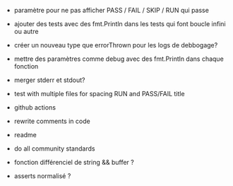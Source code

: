 - paramètre pour ne pas afficher PASS / FAIL / SKIP / RUN qui passe
- ajouter des tests avec des fmt.Println dans les tests qui font boucle infini ou autre
- créer un nouveau type que errorThrown pour les logs de debbogage?
- mettre des paramètres comme debug avec des fmt.Println dans chaque fonction
- merger stderr et stdout?

- test with multiple files for spacing RUN and PASS/FAIL title
- github actions

- rewrite comments in code
- readme
- do all community standards

- fonction différenciel de string && buffer ?
- asserts normalisé ?
